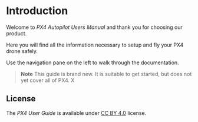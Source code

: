 # Introduction

Welcome to *PX4 Autopilot Users Manual* and thank you for choosing our product.

Here you will find all the information necessary to setup and fly your PX4 drone safely.

Use the navigation pane on the left to walk through the documentation.

> **Note** This guide is brand new. It is suitable to get started, but does not yet cover all of PX4. X


## License

The *PX4 User Guide* is available under [CC BY 4.0](https://creativecommons.org/licenses/by/4.0/) license. 